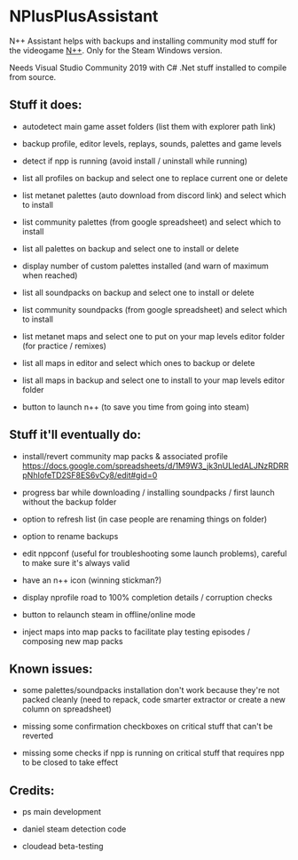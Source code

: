 # NPlusPlusAssistant

N++ Assistant helps with backups and installing community mod stuff for the videogame [N++](https://store.steampowered.com/app/230270/N_NPLUSPLUS/). Only for the Steam Windows version.

Needs Visual Studio Community 2019 with C# .Net stuff installed to compile from source.

## Stuff it does:

* autodetect main game asset folders (list them with explorer path link)

* backup profile, editor levels, replays, sounds, palettes and game levels

* detect if npp is running (avoid install / uninstall while running)

* list all profiles on backup and select one to replace current one or delete

* list metanet palettes (auto download from discord link) and select which to install

* list community palettes (from google spreadsheet) and select which to install

* list all palettes on backup and select one to install or delete

* display number of custom palettes installed (and warn of maximum when reached)

* list all soundpacks on backup and select one to install or delete

* list community soundpacks (from google spreadsheet) and select which to install

* list metanet maps and select one to put on your map levels editor folder (for practice / remixes)

* list all maps in editor and select which ones to backup or delete

* list all maps in backup and select one to install to your map levels editor folder

* button to launch n++ (to save you time from going into steam)

## Stuff it'll eventually do:

* install/revert community map packs & associated profile
https://docs.google.com/spreadsheets/d/1M9W3_jk3nULledALJNzRDRRpNhIofeTD2SF8ES6vCy8/edit#gid=0

* progress bar while downloading / installing soundpacks / first launch without the backup folder

* option to refresh list (in case people are renaming things on folder)

* option to rename backups

* edit nppconf (useful for troubleshooting some launch problems), careful to make sure it's always valid

* have an n++ icon (winning stickman?)

* display nprofile road to 100% completion details / corruption checks

* button to relaunch steam in offline/online mode

* inject maps into map packs to facilitate play testing episodes / composing new map packs

## Known issues:

* some palettes/soundpacks installation don't work because they're not packed cleanly (need to repack, code smarter extractor or create a new column on spreadsheet)

* missing some confirmation checkboxes on critical stuff that can't be reverted

* missing some checks if npp is running on critical stuff that requires npp to be closed to take effect

## Credits:

* ps main development

* daniel steam detection code

* cloudead beta-testing

